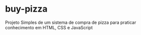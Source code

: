 # buy-pizza
Projeto Simples de um sistema de compra de pizza para praticar conhecimento em HTML, CSS e JavaScript
